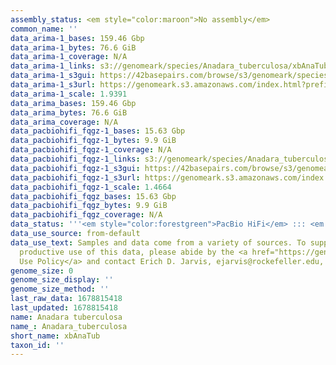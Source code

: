 ```yaml
---
assembly_status: <em style="color:maroon">No assembly</em>
common_name: ''
data_arima-1_bases: 159.46 Gbp
data_arima-1_bytes: 76.6 GiB
data_arima-1_coverage: N/A
data_arima-1_links: s3://genomeark/species/Anadara_tuberculosa/xbAnaTub1/genomic_data/arima/<br>
data_arima-1_s3gui: https://42basepairs.com/browse/s3/genomeark/species/Anadara_tuberculosa/xbAnaTub1/genomic_data/arima/
data_arima-1_s3url: https://genomeark.s3.amazonaws.com/index.html?prefix=species/Anadara_tuberculosa/xbAnaTub1/genomic_data/arima/
data_arima-1_scale: 1.9391
data_arima_bases: 159.46 Gbp
data_arima_bytes: 76.6 GiB
data_arima_coverage: N/A
data_pacbiohifi_fqgz-1_bases: 15.63 Gbp
data_pacbiohifi_fqgz-1_bytes: 9.9 GiB
data_pacbiohifi_fqgz-1_coverage: N/A
data_pacbiohifi_fqgz-1_links: s3://genomeark/species/Anadara_tuberculosa/xbAnaTub1/genomic_data/pacbio_hifi/<br>
data_pacbiohifi_fqgz-1_s3gui: https://42basepairs.com/browse/s3/genomeark/species/Anadara_tuberculosa/xbAnaTub1/genomic_data/pacbio_hifi/
data_pacbiohifi_fqgz-1_s3url: https://genomeark.s3.amazonaws.com/index.html?prefix=species/Anadara_tuberculosa/xbAnaTub1/genomic_data/pacbio_hifi/
data_pacbiohifi_fqgz-1_scale: 1.4664
data_pacbiohifi_fqgz_bases: 15.63 Gbp
data_pacbiohifi_fqgz_bytes: 9.9 GiB
data_pacbiohifi_fqgz_coverage: N/A
data_status: '''<em style="color:forestgreen">PacBio HiFi</em> ::: <em style="color:forestgreen">Arima</em>'''
data_use_source: from-default
data_use_text: Samples and data come from a variety of sources. To support fair and
  productive use of this data, please abide by the <a href="https://genome10k.soe.ucsc.edu/data-use-policies/">Data
  Use Policy</a> and contact Erich D. Jarvis, ejarvis@rockefeller.edu, with any questions.
genome_size: 0
genome_size_display: ''
genome_size_method: ''
last_raw_data: 1678815418
last_updated: 1678815418
name: Anadara tuberculosa
name_: Anadara_tuberculosa
short_name: xbAnaTub
taxon_id: ''
---
```

